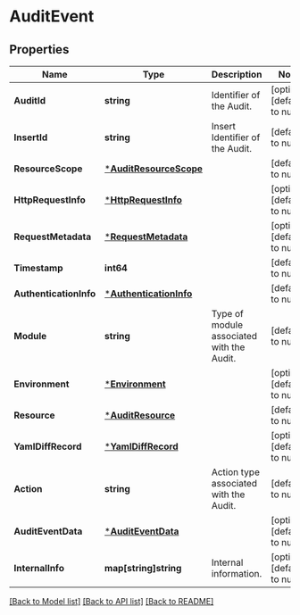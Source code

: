 # AuditEvent

## Properties
Name | Type | Description | Notes
------------ | ------------- | ------------- | -------------
**AuditId** | **string** | Identifier of the Audit. | [optional] [default to null]
**InsertId** | **string** | Insert Identifier of the Audit. | [default to null]
**ResourceScope** | [***AuditResourceScope**](AuditResourceScope.md) |  | [default to null]
**HttpRequestInfo** | [***HttpRequestInfo**](HttpRequestInfo.md) |  | [optional] [default to null]
**RequestMetadata** | [***RequestMetadata**](RequestMetadata.md) |  | [optional] [default to null]
**Timestamp** | **int64** |  | [default to null]
**AuthenticationInfo** | [***AuthenticationInfo**](AuthenticationInfo.md) |  | [default to null]
**Module** | **string** | Type of module associated with the Audit. | [default to null]
**Environment** | [***Environment**](Environment.md) |  | [optional] [default to null]
**Resource** | [***AuditResource**](AuditResource.md) |  | [default to null]
**YamlDiffRecord** | [***YamlDiffRecord**](YamlDiffRecord.md) |  | [optional] [default to null]
**Action** | **string** | Action type associated with the Audit. | [default to null]
**AuditEventData** | [***AuditEventData**](AuditEventData.md) |  | [optional] [default to null]
**InternalInfo** | **map[string]string** | Internal information. | [optional] [default to null]

[[Back to Model list]](../README.md#documentation-for-models) [[Back to API list]](../README.md#documentation-for-api-endpoints) [[Back to README]](../README.md)

